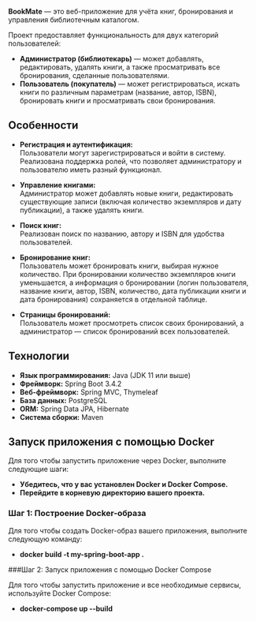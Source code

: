 **BookMate** — это веб-приложение для учёта книг, бронирования и управления библиотечным каталогом.

Проект предоставляет функциональность для двух категорий пользователей:  
- **Администратор (библиотекарь)** — может добавлять, редактировать, удалять книги, а также просматривать все бронирования, сделанные пользователями.  
- **Пользователь (покупатель)** — может регистрироваться, искать книги по различным параметрам (название, автор, ISBN), бронировать книги и просматривать свои бронирования.

## Особенности

- **Регистрация и аутентификация:**  
  Пользователи могут зарегистрироваться и войти в систему. Реализована поддержка ролей, что позволяет администратору и пользователю иметь разный функционал.

- **Управление книгами:**  
  Администратор может добавлять новые книги, редактировать существующие записи (включая количество экземпляров и дату публикации), а также удалять книги.

- **Поиск книг:**  
  Реализован поиск по названию, автору и ISBN для удобства пользователей.

- **Бронирование книг:**  
  Пользователь может бронировать книги, выбирая нужное количество. При бронировании количество экземпляров книги уменьшается, а информация о бронировании (логин пользователя, название книги, автор, ISBN, количество, дата публикации книги и дата бронирования) сохраняется в отдельной таблице.

- **Страницы бронирований:**  
  Пользователь может просмотреть список своих бронирований, а администратор — список бронирований всех пользователей.

## Технологии

- **Язык программирования:** Java (JDK 11 или выше)
- **Фреймворк:** Spring Boot 3.4.2
- **Веб-фреймворк:** Spring MVC, Thymeleaf
- **База данных:** PostgreSQL
- **ORM:** Spring Data JPA, Hibernate
- **Система сборки:** Maven

## Запуск приложения с помощью Docker

Для того чтобы запустить приложение через Docker, выполните следующие шаги:

- **Убедитесь, что у вас установлен Docker и Docker Compose.**
- **Перейдите в корневую директорию вашего проекта.**

### Шаг 1: Построение Docker-образа

Для того чтобы создать Docker-образ вашего приложения, выполните следующую команду:

- **docker build -t my-spring-boot-app .**

###Шаг 2: Запуск приложения с помощью Docker Compose

Для того чтобы запустить приложение и все необходимые сервисы, используйте Docker Compose:

- **docker-compose up --build**

